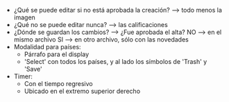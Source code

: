 - ¿Qué se puede editar si no está aprobada la creación? --> todo menos la imagen
- ¿Qué no se puede editar nunca? --> las calificaciones
- ¿Dónde se guardan los cambios? --> ¿Fue aprobada el alta?
	NO --> en el mismo archivo
	SI --> en otro archivo, sólo con las novedades
- Modalidad para países: 
	- Párrafo para el display
	- 'Select' con todos los países, y al lado los símbolos de 'Trash' y 'Save'
- Timer:
	- Con el tiempo regresivo
	- Ubicado en el extremo superior derecho
